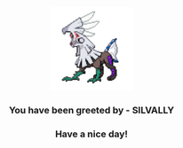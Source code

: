<p align="center">
            <img src="https://raw.githubusercontent.com/PokeAPI/sprites/master/sprites/pokemon/773.png" width="150" height="150">
          </p>
          <h3 align="center">You have been greeted by - <b>SILVALLY</b></h3>
          <h3 align="center">Have a nice day!</h3>
